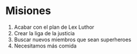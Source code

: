 # Misiones

1. Acabar con el plan de Lex Luthor
2. Crear la liga de la justicia
3. Buscar nuevos miembros que sean superheroes
4. Necesitamos más comida
